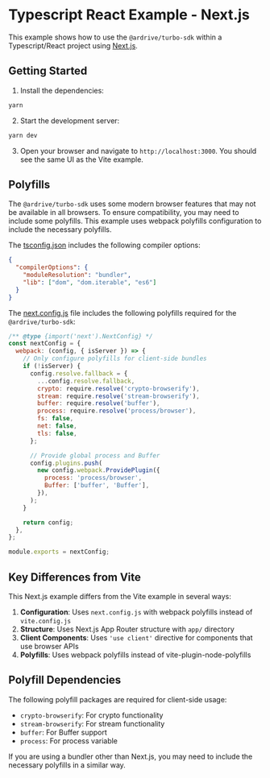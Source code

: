 # Typescript React Example - Next.js

This example shows how to use the `@ardrive/turbo-sdk` within a Typescript/React project using [Next.js].

## Getting Started

1. Install the dependencies:

```bash
yarn
```

2. Start the development server:

```bash
yarn dev
```

3. Open your browser and navigate to `http://localhost:3000`. You should see the same UI as the Vite example.

## Polyfills

The `@ardrive/turbo-sdk` uses some modern browser features that may not be available in all browsers. To ensure compatibility, you may need to include some polyfills. This example uses webpack polyfills configuration to include the necessary polyfills.

The [tsconfig.json](./tsconfig.json) includes the following compiler options:

```json
{
  "compilerOptions": {
    "moduleResolution": "bundler",
    "lib": ["dom", "dom.iterable", "es6"]
  }
}
```

The [next.config.js](./next.config.js) file includes the following polyfills required for the `@ardrive/turbo-sdk`:

```javascript
/** @type {import('next').NextConfig} */
const nextConfig = {
  webpack: (config, { isServer }) => {
    // Only configure polyfills for client-side bundles
    if (!isServer) {
      config.resolve.fallback = {
        ...config.resolve.fallback,
        crypto: require.resolve('crypto-browserify'),
        stream: require.resolve('stream-browserify'),
        buffer: require.resolve('buffer'),
        process: require.resolve('process/browser'),
        fs: false,
        net: false,
        tls: false,
      };

      // Provide global process and Buffer
      config.plugins.push(
        new config.webpack.ProvidePlugin({
          process: 'process/browser',
          Buffer: ['buffer', 'Buffer'],
        }),
      );
    }

    return config;
  },
};

module.exports = nextConfig;
```

## Key Differences from Vite

This Next.js example differs from the Vite example in several ways:

1. **Configuration**: Uses `next.config.js` with webpack polyfills instead of `vite.config.js`
2. **Structure**: Uses Next.js App Router structure with `app/` directory
3. **Client Components**: Uses `'use client'` directive for components that use browser APIs
4. **Polyfills**: Uses webpack polyfills instead of vite-plugin-node-polyfills

## Polyfill Dependencies

The following polyfill packages are required for client-side usage:

- `crypto-browserify`: For crypto functionality
- `stream-browserify`: For stream functionality
- `buffer`: For Buffer support
- `process`: For process variable

If you are using a bundler other than Next.js, you may need to include the necessary polyfills in a similar way.

[Next.js]: https://nextjs.org/
